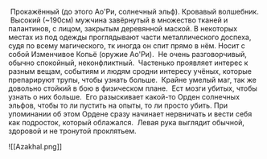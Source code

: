  Прокажённый (до этого Ао'Ри, солнечный эльф). Кровавый волшебник.
 Высокий (~190см) мужчина завёрнутый в множество тканей и палантинов, с лицом, закрытым деревянной маской. В некоторых местах из под одежды проглядывают части металлического доспеха, судя по всему магического, тк иногда он спит прямо в нём. Носит с собой Изменчивое Копьё (оружие Ао'Ри).
 Не очень разговорчивый, обычно спокойный, неконфликтный. 
 Частенько проявляет интерес к разным вещам, событиям и людям сродни интересу учёных, которые препарируют трупы, чтобы узнать больше. 
 Крайне умелый маг, так же довольно стойкий в бою в физическом плане.
 Ест мозги убитых, чтобы узнать о них больше.
 Его разыскивает какой-то Орден солнечных эльфов, чтобы то ли пустить на опыты, то ли просто убить. При упоминании об этом Ордене сразу начинает нервничать и вести себя как подросток, который облажался.
 Левая рука выглядит обычной, здоровой и не тронутой проклятьем. 

![[Azakhal.png]]